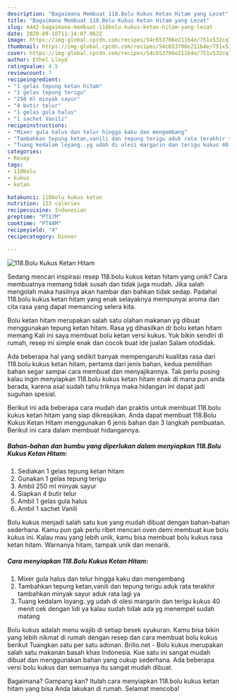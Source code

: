 ```yaml
---
description: "Bagaimana Membuat 118.Bolu Kukus Ketan Hitam yang Lezat"
title: "Bagaimana Membuat 118.Bolu Kukus Ketan Hitam yang Lezat"
slug: 4442-bagaimana-membuat-118bolu-kukus-ketan-hitam-yang-lezat
date: 2020-09-16T11:14:07.062Z
image: https://img-global.cpcdn.com/recipes/54c653706e211b4e/751x532cq70/118bolu-kukus-ketan-hitam-foto-resep-utama.jpg
thumbnail: https://img-global.cpcdn.com/recipes/54c653706e211b4e/751x532cq70/118bolu-kukus-ketan-hitam-foto-resep-utama.jpg
cover: https://img-global.cpcdn.com/recipes/54c653706e211b4e/751x532cq70/118bolu-kukus-ketan-hitam-foto-resep-utama.jpg
author: Ethel Lloyd
ratingvalue: 4.5
reviewcount: 7
recipeingredient:
- "1 gelas tepung ketan hitam"
- "1 gelas tepung terigu"
- "250 ml minyak sayur"
- "4 butir telur"
- "1 gelas gula halus"
- "1 sachet Vanili"
recipeinstructions:
- "Mixer gula halus dan telur hingga kaku dan mengembang"
- "Tambahkan tepung ketan,vanili dan tepung terigu aduk rata terakhir tambahkan minyak sayur aduk rata lagi ya"
- "Tuang kedalam loyang..yg udah di olesi margarin dan terigu kukus 40 menit cek dengan lidi ya kalau sudah tidak ada yg menempel sudah matang"
categories:
- Resep
tags:
- 118bolu
- kukus
- ketan

katakunci: 118bolu kukus ketan 
nutrition: 123 calories
recipecuisine: Indonesian
preptime: "PT17M"
cooktime: "PT48M"
recipeyield: "4"
recipecategory: Dinner

---
```



![118.Bolu Kukus Ketan Hitam](https://img-global.cpcdn.com/recipes/54c653706e211b4e/751x532cq70/118bolu-kukus-ketan-hitam-foto-resep-utama.jpg)

Sedang mencari inspirasi resep 118.bolu kukus ketan hitam yang unik? Cara membuatnya memang tidak susah dan tidak juga mudah. Jika salah mengolah maka hasilnya akan hambar dan bahkan tidak sedap. Padahal 118.bolu kukus ketan hitam yang enak selayaknya mempunyai aroma dan cita rasa yang dapat memancing selera kita.

Bolu ketan hitam merupakan salah satu olahan makanan yg dibuat menggunakan tepung ketan hitam. Rasa yg dihasilkan dr bolu ketan hitam memang Kali ini saya membuat bolu ketan versi kukus. Yuk bikin sendiri di rumah, resep ini simple enak dan cocok buat ide jualan Salam otodidak.

Ada beberapa hal yang sedikit banyak mempengaruhi kualitas rasa dari 118.bolu kukus ketan hitam, pertama dari jenis bahan, kedua pemilihan bahan segar sampai cara membuat dan menyajikannya. Tak perlu pusing kalau ingin menyiapkan 118.bolu kukus ketan hitam enak di mana pun anda berada, karena asal sudah tahu triknya maka hidangan ini dapat jadi suguhan spesial.


Berikut ini ada beberapa cara mudah dan praktis untuk membuat 118.bolu kukus ketan hitam yang siap dikreasikan. Anda dapat membuat 118.Bolu Kukus Ketan Hitam menggunakan 6 jenis bahan dan 3 langkah pembuatan. Berikut ini cara dalam membuat hidangannya.

<!--inarticleads1-->

##### Bahan-bahan dan bumbu yang diperlukan dalam menyiapkan 118.Bolu Kukus Ketan Hitam:

1. Sediakan 1 gelas tepung ketan hitam
1. Gunakan 1 gelas tepung terigu
1. Ambil 250 ml minyak sayur
1. Siapkan 4 butir telur
1. Ambil 1 gelas gula halus
1. Ambil 1 sachet Vanili


Bolu kukus menjadi salah satu kue yang mudah dibuat dengan bahan-bahan sederhana. Kamu pun gak perlu ribet mencari oven demi membuat kue bolu kukus ini. Kalau mau yang lebih unik, kamu bisa membuat bolu kukus rasa ketan hitam. Warnanya hitam, tampak unik dan menarik. 

<!--inarticleads2-->

##### Cara menyiapkan 118.Bolu Kukus Ketan Hitam:

1. Mixer gula halus dan telur hingga kaku dan mengembang
1. Tambahkan tepung ketan,vanili dan tepung terigu aduk rata terakhir tambahkan minyak sayur aduk rata lagi ya
1. Tuang kedalam loyang..yg udah di olesi margarin dan terigu kukus 40 menit cek dengan lidi ya kalau sudah tidak ada yg menempel sudah matang


Bolu kukus adalah menu wajib di setiap besek syukuran. Kamu bisa bikin yang lebih nikmat di rumah dengan resep dan cara membuat bolu kukus berikut Tuangkan satu per satu adonan. Brilio.net - Bolu kukus merupakan salah satu makanan basah khas Indonesia. Kue satu ini sangat mudah dibuat dan menggunakan bahan yang cukup sederhana. Ada beberapa versi bolu kukus dan semuanya itu sangat mudah dibuat. 

Bagaimana? Gampang kan? Itulah cara menyiapkan 118.bolu kukus ketan hitam yang bisa Anda lakukan di rumah. Selamat mencoba!
